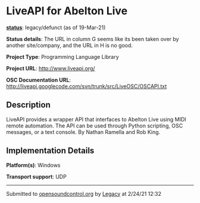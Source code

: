 # LiveAPI for Abelton Live

**[status](../implementation-status.html)**: legacy/defunct (as of 19-Mar-21)

**Status details**: 
The URL in column G seems like its been taken over by another site/company, and the URL in H is no good.

**Project Type**: Programming Language Library

**Project URL**: <http://www.liveapi.org/>

**OSC Documentation URL**: <http://liveapi.googlecode.com/svn/trunk/src/LiveOSC/OSCAPI.txt>

## Description

LiveAPI provides a wrapper API that interfaces to Abelton Live using MIDI remote automation. The API can be used through Python scripting, OSC messages, or a text console. By Nathan Ramella and Rob King.

## Implementation Details

**Platform(s)**: Windows

**Transport support**: UDP

---
Submitted to [opensoundcontrol.org](https://opensoundcontrol.org) by [Legacy](legacy-site.html) at 2/24/21 12:32
